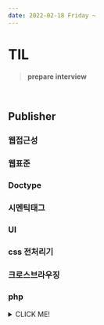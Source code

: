 ```yaml
---
date: 2022-02-18 Friday ~
---
```


# TIL

> **prepare interview**
<br />

## Publisher
### 웹접근성
### 웹표준
### Doctype
### 시멘틱태그
### UI
### css 전처리기
### 크로스브라우징
### php













<details>
<summary>CLICK ME!</summary>  

- https://prod.velog.io/@alicewonderland/%EC%9B%B9%ED%8D%BC%EB%B8%94%EB%A6%AC%EC%85%94-%EB%A9%B4%EC%A0%91-%EC%A7%88%EB%AC%B8-%EA%B8%B0%EB%A1%9D
</detials>  
